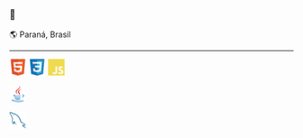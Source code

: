### 👋

🌎 Paraná, Brasil

---

<img src="https://raw.githubusercontent.com/devicons/devicon/master/icons/html5/html5-original.svg" width=30 height=30> <img src="https://raw.githubusercontent.com/devicons/devicon/master/icons/css3/css3-original.svg" width=30 height=30> <img src="https://raw.githubusercontent.com/devicons/devicon/master/icons/javascript/javascript-plain.svg" width=30 height=30>
<p><img src="https://raw.githubusercontent.com/devicons/devicon/master/icons/java/java-original.svg" width=30 height=30></p>
<p><img src="https://raw.githubusercontent.com/devicons/devicon/master/icons/mysql/mysql-original.svg" width=30 height=30></p>
